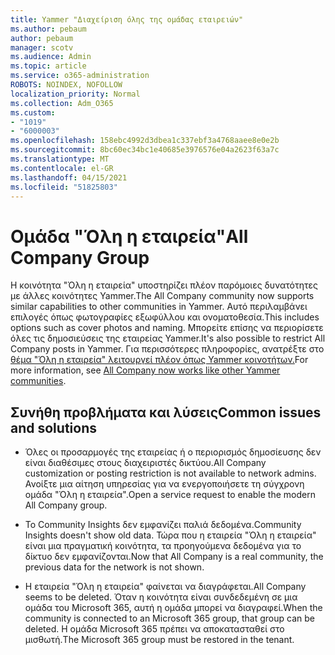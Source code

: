 ```yaml
---
title: Yammer "Διαχείριση όλης της ομάδας εταιρειών"
ms.author: pebaum
author: pebaum
manager: scotv
ms.audience: Admin
ms.topic: article
ms.service: o365-administration
ROBOTS: NOINDEX, NOFOLLOW
localization_priority: Normal
ms.collection: Adm_O365
ms.custom:
- "1019"
- "6000003"
ms.openlocfilehash: 158ebc4992d3dbea1c337ebf3a4768aaee8e0e2b
ms.sourcegitcommit: 8bc60ec34bc1e40685e3976576e04a2623f63a7c
ms.translationtype: MT
ms.contentlocale: el-GR
ms.lasthandoff: 04/15/2021
ms.locfileid: "51825803"
---
```

# <a name="all-company-group"></a><span data-ttu-id="a9e5f-102">Ομάδα "Όλη η εταιρεία"</span><span class="sxs-lookup"><span data-stu-id="a9e5f-102">All Company Group</span></span>

<span data-ttu-id="a9e5f-103">Η κοινότητα "Όλη η εταιρεία" υποστηρίζει πλέον παρόμοιες δυνατότητες με άλλες κοινότητες Yammer.</span><span class="sxs-lookup"><span data-stu-id="a9e5f-103">The All Company community now supports similar capabilities to other communities in Yammer.</span></span> <span data-ttu-id="a9e5f-104">Αυτό περιλαμβάνει επιλογές όπως φωτογραφίες εξωφύλλου και ονοματοθεσία.</span><span class="sxs-lookup"><span data-stu-id="a9e5f-104">This includes options such as cover photos and naming.</span></span> <span data-ttu-id="a9e5f-105">Μπορείτε επίσης να περιορίσετε όλες τις δημοσιεύσεις της εταιρείας Yammer.</span><span class="sxs-lookup"><span data-stu-id="a9e5f-105">It's also possible to restrict All Company posts in Yammer.</span></span> <span data-ttu-id="a9e5f-106">Για περισσότερες πληροφορίες, ανατρέξτε στο [θέμα "Όλη η εταιρεία" λειτουργεί πλέον όπως Yammer κοινοτήτων.](https://docs.microsoft.com/yammer/manage-yammer-groups/yammer-all-company-yammer-community)</span><span class="sxs-lookup"><span data-stu-id="a9e5f-106">For more information, see [All Company now works like other Yammer communities](https://docs.microsoft.com/yammer/manage-yammer-groups/yammer-all-company-yammer-community).</span></span>

## <a name="common-issues-and-solutions"></a><span data-ttu-id="a9e5f-107">Συνήθη προβλήματα και λύσεις</span><span class="sxs-lookup"><span data-stu-id="a9e5f-107">Common issues and solutions</span></span>

- <span data-ttu-id="a9e5f-108">Όλες οι προσαρμογές της εταιρείας ή ο περιορισμός δημοσίευσης δεν είναι διαθέσιμες στους διαχειριστές δικτύου.</span><span class="sxs-lookup"><span data-stu-id="a9e5f-108">All Company customization or posting restriction is not available to network admins.</span></span> <span data-ttu-id="a9e5f-109">Ανοίξτε μια αίτηση υπηρεσίας για να ενεργοποιήσετε τη σύγχρονη ομάδα "Όλη η εταιρεία".</span><span class="sxs-lookup"><span data-stu-id="a9e5f-109">Open a service request to enable the modern All Company group.</span></span>

- <span data-ttu-id="a9e5f-110">Το Community Insights δεν εμφανίζει παλιά δεδομένα.</span><span class="sxs-lookup"><span data-stu-id="a9e5f-110">Community Insights doesn't show old data.</span></span> <span data-ttu-id="a9e5f-111">Τώρα που η εταιρεία "Όλη η εταιρεία" είναι μια πραγματική κοινότητα, τα προηγούμενα δεδομένα για το δίκτυο δεν εμφανίζονται.</span><span class="sxs-lookup"><span data-stu-id="a9e5f-111">Now that All Company is a real community, the previous data for the network is not shown.</span></span>

- <span data-ttu-id="a9e5f-112">Η εταιρεία "Όλη η εταιρεία" φαίνεται να διαγράφεται.</span><span class="sxs-lookup"><span data-stu-id="a9e5f-112">All Company seems to be deleted.</span></span> <span data-ttu-id="a9e5f-113">Όταν η κοινότητα είναι συνδεδεμένη σε μια ομάδα του Microsoft 365, αυτή η ομάδα μπορεί να διαγραφεί.</span><span class="sxs-lookup"><span data-stu-id="a9e5f-113">When the community is connected to an Microsoft 365 group, that group can be deleted.</span></span> <span data-ttu-id="a9e5f-114">Η ομάδα Microsoft 365 πρέπει να αποκατασταθεί στο μισθωτή.</span><span class="sxs-lookup"><span data-stu-id="a9e5f-114">The Microsoft 365 group must be restored in the tenant.</span></span>

